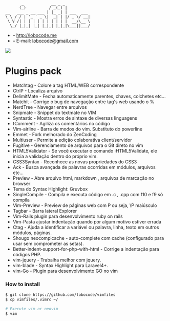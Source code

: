 ```
       _            __ _ _           
      (_)          / _(_) |          
__   ___ _ __ ___ | |_ _| | ___  ___ 
\ \ / / | '_ ` _ \|  _| | |/ _ \/ __|
 \ V /| | | | | | | | | | |  __/\__ \
  \_/ |_|_| |_| |_|_| |_|_|\___||___/

```

* **-** http://lobocode.me
* **-** E-mail: lobocode@gmail.com

<img src="https://raw.githubusercontent.com/lobocode/vimfiles/master/myvim.png" />
</p>

# Plugins pack #


* Matchtag - Colore a tag HTML/WEB correspondente
* CtrlP - Localiza arquivo
* DelimitMate - Fecha automaticamente parentes, chaves, colchetes etc...
* Matchit - Corrige o bug de navegação entre tag's web usando o %
* NerdTree - Navegar entre arquivos
* Snipmate - Snippet do textmate no VIM
* Syntastic - Mostra erros de sintaxe de diversas linguagens
* tComment - Agiliza os comentários no código
* Vim-airline - Barra de modos do vim. Substituto do powerline
* Emmet - Fork melhorado do ZenCoding
* Multiuser - Permite a edição colaborativa client/servidor
* Fugitive - Gerenciamento de arquivos para o Git direto no vim
* HTML5Validator - Se você executar o comando :HTML5Validate, ele inicia a validação dentro do próprio vim.
* CSS3Syntax - Reconhece as novas propriedades do CSS3
* Ack - Busca avançada de palavras ocorridas em módulos, arquivos etc...
* Preview - Abre arquivo html, markdown , arquivos de marcação no browser
* Tema do Syntax Highlight: Gruvbox
* SingleCompile - Compila e executa código em .c , .cpp com f10 e f9 só compila
* Vim-Preview - Preview de páginas web com <leader>P ou seja, \P maiúsculo 
* Tagbar - Barra lateral Explorer
* Vim-Rails plugin para desenvolvimento ruby on rails
* Vim-Pasta ajustar indentação quando por algum motivo estiver errada
* Ctag - Ajuda a identificar a variável ou palavra, linha, texto em outros módulos, páginas.
* Shougo neocomplcache - auto-complete com cache (configurado para usar sem comprometer as setas).
* Better-indent-support-for-php-with-html - Corrige a indentação para códigos PHP. 
* vim-jquery - Trabalha melhor com jquery.
* vim-blade - Syntax Highlight para Laravel4+.
* vim-Go - Plugin para desenvolvimento GO no vim



### How to install
```bash
$ git clone https://github.com/lobocode/vimfiles
$ cp vimfiles/.vimrc ~/

# Execute vim or neovim
$ vim
```

